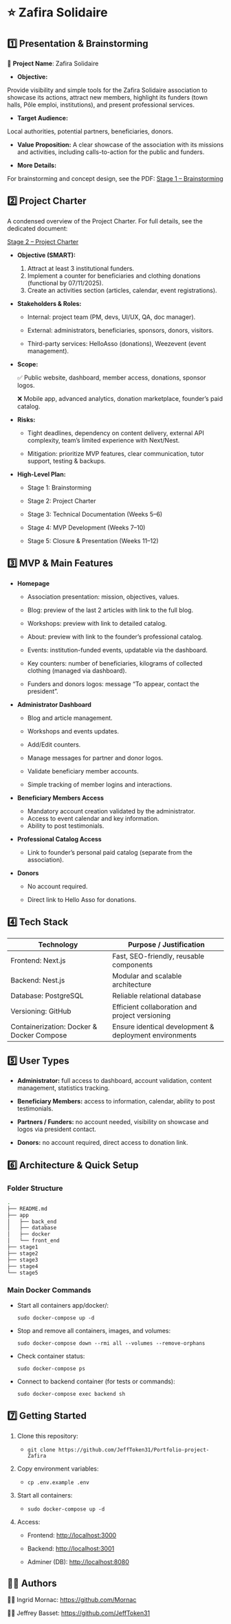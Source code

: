 # ⭐ Zafira Solidaire

## 1️⃣ Presentation & Brainstorming

🔗 **Project Name**: Zafira Solidaire

- **Objective:**

Provide visibility and simple tools for the Zafira Solidaire association to showcase its actions, attract new members, highlight its funders (town halls, Pôle emploi, institutions), and present professional services.

- **Target Audience:**

Local authorities, potential partners, beneficiaries, donors.

- **Value Proposition:**
A clear showcase of the association with its missions and activities, including calls-to-action for the public and funders.

- **More Details:**

For brainstorming and concept design, see the PDF: [Stage 1 – Brainstorming](https://github.com/JeffToken31/Portfolio-project-Zafira/blob/main/stage1/Portfolio-stage1-Zafira.pdf)

## 2️⃣ Project Charter

A condensed overview of the Project Charter. For full details, see the dedicated document:

[Stage 2 – Project Charter](https://github.com/JeffToken31/Portfolio-project-Zafira/blob/dev/stage2/stage2.pdf)

- **Objective (SMART):**

  1. Attract at least 3 institutional funders.
  2. Implement a counter for beneficiaries and clothing donations (functional by 07/11/2025).
  3. Create an activities section (articles, calendar, event registrations).

- **Stakeholders & Roles:**

  - Internal: project team (PM, devs, UI/UX, QA, doc manager).

  - External: administrators, beneficiaries, sponsors, donors, visitors.

  - Third-party services: HelloAsso (donations), Weezevent (event management).

- **Scope:**

  ✅ Public website, dashboard, member access, donations, sponsor logos.

  ❌ Mobile app, advanced analytics, donation marketplace, founder’s paid catalog.

- **Risks:**

  - Tight deadlines, dependency on content delivery, external API complexity, team’s limited experience with Next/Nest.

  - Mitigation: prioritize MVP features, clear communication, tutor support, testing & backups.

- **High-Level Plan:**

  - Stage 1: Brainstorming

  - Stage 2: Project Charter

  - Stage 3: Technical Documentation (Weeks 5–6)

  - Stage 4: MVP Development (Weeks 7–10)

  - Stage 5: Closure & Presentation (Weeks 11–12)

## 3️⃣ MVP & Main Features

- **Homepage**

  - Association presentation: mission, objectives, values.

  - Blog: preview of the last 2 articles with link to the full blog.

  - Workshops: preview with link to detailed catalog.

  - About: preview with link to the founder’s professional catalog.

  - Events: institution-funded events, updatable via the dashboard.

  - Key counters: number of beneficiaries, kilograms of collected clothing (managed via dashboard).

  - Funders and donors logos: message “To appear, contact the president”.

- **Administrator Dashboard**
  - Blog and article management.

  - Workshops and events updates.

  - Add/Edit counters.

  - Manage messages for partner and donor logos.

  - Validate beneficiary member accounts.

  - Simple tracking of member logins and interactions.

- **Beneficiary Members Access**
  - Mandatory account creation validated by the administrator.
  - Access to event calendar and key information.
  - Ability to post testimonials.

- **Professional Catalog Access**
  - Link to founder’s personal paid catalog (separate from the association).

- **Donors**
  - No account required.

  - Direct link to Hello Asso for donations.

## 4️⃣ Tech Stack

| Technology            | Purpose / Justification |
| ----------------------| ------------------------- |
| Frontend: Next.js     | Fast, SEO-friendly, reusable components           |
| Backend: Nest.js      | Modular and scalable architecture           |
| Database: PostgreSQL  | Reliable relational database           |
| Versioning: GitHub      | Efficient collaboration and project versioning          |
| Containerization: Docker & Docker Compose      | Ensure identical development & deployment environments          |

## 5️⃣ User Types

- **Administrator:** full access to dashboard, account validation, content management, statistics tracking.

- **Beneficiary Members:** access to information, calendar, ability to post testimonials.

- **Partners / Funders:** no account needed, visibility on showcase and logos via president contact.

- **Donors:** no account required, direct access to donation link.

## 6️⃣ Architecture & Quick Setup

### Folder Structure

``` bash
.
├── README.md
├── app
│   ├── back_end
│   ├── database
│   ├── docker
│   └── front_end
├── stage1
├── stage2
├── stage3
├── stage4
└── stage5
```

### Main Docker Commands

- Start all containers app/docker/:

  `sudo docker-compose up -d`

- Stop and remove all containers, images, and volumes:

  `sudo docker-compose down --rmi all --volumes --remove-orphans`

- Check container status:

  `sudo docker-compose ps`

- Connect to backend container (for tests or commands):

  `sudo docker-compose exec backend sh`

## 7️⃣ Getting Started

1. Clone this repository:

    - `git clone https://github.com/JeffToken31/Portfolio-project-Zafira`

2. Copy environment variables:

    - `cp .env.example .env`

3. Start all containers:

    - `sudo docker-compose up -d`

4. Access:

   - Frontend: <http://localhost:3000>

   - Backend: <http://localhost:3001>

   - Adminer (DB): <http://localhost:8080>

## 🧑‍🏫 Authors

👨‍💻 Ingrid Mornac: <https://github.com/Mornac>

👨‍💻 Jeffrey Basset: <https://github.com/JeffToken31>
